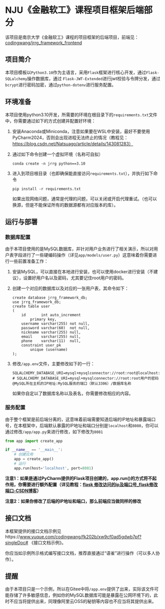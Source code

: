 # NJU《金融软工》课程项目框架后端部分

该项目是南京大学《金融软工》课程的项目框架的后端项目，前端见：[codingwang/jrrg_framework_frontend](https://gitee.com/coding-wang/jrrg_framework_frontend)

## 项目简介
本项目模板以`Python3.10`作为主语言，采用`Flask`框架进行核心开发，通过`Flask-SQLalchemy`操作数据库，通过
`Flask-JWT-Extended`进行jwt校验与令牌分发，通过`bcrypt`进行密码加密，通过`python-dotenv`进行服务配置。
## 环境准备

本项目使用python3.10开发，所需要的环境在根目录下的`requirements.txt`文件中，你需要通过如下的方式创建并配置好环境：

1. 安装Anaconda或Miniconda，注意如果要在WSL中安装，最好不要使用PyCharm2024，否则会出现进程无法终止的情况（教程见：https://blog.csdn.net/Natsuago/article/details/143081283）

2. 通过如下命令创建一个虚拟环境（名称可自拟）

   ```shell
   conda create -n jrrg python==3.10
   ```

3. 进入到项目根目录（也即确保能直接访问`requirements.txt`），并执行如下命令

   ```shell
   pip install -r requirements.txt
   ```

   如果出现网络问题，通常是代理的问题，可以关闭或开启代理重试。（也可以换源，但是不能保证所有的数据源都有对应版本的库）。

## 运行与部署

### 数据库配置

由于本项目使用的是MySQL数据库，并针对用户业务进行了相关演示，所以对用户表字段进行了一些硬编码操作（详见`app/models/user.py`）这意味着你需要进行一些前置准备工作：

1. 安装MySQL，可以直接在本地进行安装，也可以使用docker进行安装（不建议），设置好用户名以及密码，尤其要记住root用户的密码。

2. 创建一个对应的数据库以及对应的一张用户表，其命令如下：

   ```mysql
   create database jrrg_framework_db;
   use jrrg_framework_db;
   create table user
   (
       id       int auto_increment
           primary key,
       username varchar(255) not null,
       password varchar(60)  not null,
       nickname varchar(255) null,
       email    varchar(255) null,
       phone    varchar(11)  null,
       constraint user_pk
           unique (username)
   );
   ```

3. 修改`/app.env`文件，主要修改如下的一行：

   ```
   SQLALCHEMY_DATABASE_URI=mysql+mysqlconnector://root:root@localhost:3306/jrrg_framework_db
   # SQLALCHEMY_DATABASE_URI=mysql+mysqlconnector://root:root用户的密码@MySQL所在主机的IP地址:MySQL服务的端口（默认3306）/数据库名称
   ```

   如果你自定以了数据库名称以及表名，你需要修改相应的内容。

### 服务配置

由于整个框架是前后端分离的，这意味着前端需要知道后端的IP地址和暴露端口号，在本框架中，后端默认暴露的IP地址和端口分别是`localhost`和`8080`，你可以通过修改`/app/app.py`来进行修改，如下修改为`8081`

```python
from app import create_app

if __name__ == '__main__':
    # 创建应用
    app = create_app()
    # 运行
    app.run(host='localhost', port=8081)
```

**注意1：如果是通过PyCharm提供的Flask项目创建的，app.run()的方式将不起作用，你需要进行额外配置（详见教程：[flask 修改访问的ip及端口号_flask修改端口-CSDN博客](https://blog.csdn.net/jumptigerfu/article/details/123127945)）**

**注意2：如果你修改了后端的IP地址和端口，那么前端应当做同样的修改**



## 接口文档

本框架提供的接口文档示例见https://www.yuque.com/codingwang/fk202b/xw9cf0ad5gdwb7pf?singleDoc# 《接口文档示例》。

你应当如示例所示格式编写接口文档，推荐直接通过“语雀”进行操作（可以多人协作）。



## 提醒

由于本项目只是一个示例，所以在Gitee中将`/app.env`提供了出来，实际该文件可能存储了许多敏感信息，例如你的MySQL数据库可能是暴露在公网环境下的，此时不应当将提供出来，同理像阿里云OSS的秘钥等内容也不应当将其提供出来。